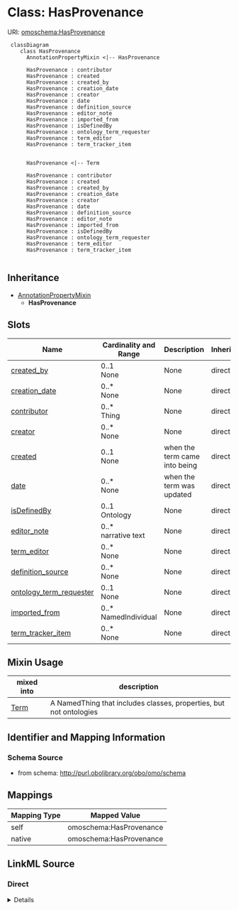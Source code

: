 # Class: HasProvenance



URI: [omoschema:HasProvenance](http://purl.obolibrary.org/obo/schema/HasProvenance)


```{mermaid}
 classDiagram
    class HasProvenance
      AnnotationPropertyMixin <|-- HasProvenance
      
      HasProvenance : contributor
      HasProvenance : created
      HasProvenance : created_by
      HasProvenance : creation_date
      HasProvenance : creator
      HasProvenance : date
      HasProvenance : definition_source
      HasProvenance : editor_note
      HasProvenance : imported_from
      HasProvenance : isDefinedBy
      HasProvenance : ontology_term_requester
      HasProvenance : term_editor
      HasProvenance : term_tracker_item
      

      HasProvenance <|-- Term
      
      HasProvenance : contributor
      HasProvenance : created
      HasProvenance : created_by
      HasProvenance : creation_date
      HasProvenance : creator
      HasProvenance : date
      HasProvenance : definition_source
      HasProvenance : editor_note
      HasProvenance : imported_from
      HasProvenance : isDefinedBy
      HasProvenance : ontology_term_requester
      HasProvenance : term_editor
      HasProvenance : term_tracker_item
      
```




## Inheritance
* [AnnotationPropertyMixin](AnnotationPropertyMixin.md)
    * **HasProvenance**



## Slots

| Name | Cardinality and Range | Description | Inheritance |
| ---  | --- | --- | --- |
| [created_by](created_by.md) | 0..1 <br/> None | None | direct |
| [creation_date](creation_date.md) | 0..* <br/> None | None | direct |
| [contributor](contributor.md) | 0..* <br/> Thing | None | direct |
| [creator](creator.md) | 0..* <br/> None | None | direct |
| [created](created.md) | 0..1 <br/> None | when the term came into being | direct |
| [date](date.md) | 0..* <br/> None | when the term was updated | direct |
| [isDefinedBy](isDefinedBy.md) | 0..1 <br/> Ontology | None | direct |
| [editor_note](editor_note.md) | 0..* <br/> narrative text | None | direct |
| [term_editor](term_editor.md) | 0..* <br/> None | None | direct |
| [definition_source](definition_source.md) | 0..* <br/> None | None | direct |
| [ontology_term_requester](ontology_term_requester.md) | 0..1 <br/> None | None | direct |
| [imported_from](imported_from.md) | 0..* <br/> NamedIndividual | None | direct |
| [term_tracker_item](term_tracker_item.md) | 0..* <br/> None | None | direct |

## Mixin Usage

| mixed into | description |
| --- | --- |
| [Term](Term.md) | A NamedThing that includes classes, properties, but not ontologies |









## Identifier and Mapping Information







### Schema Source


* from schema: http://purl.obolibrary.org/obo/omo/schema





## Mappings

| Mapping Type | Mapped Value |
| ---  | ---  |
| self | omoschema:HasProvenance |
| native | omoschema:HasProvenance |


## LinkML Source

<!-- TODO: investigate https://stackoverflow.com/questions/37606292/how-to-create-tabbed-code-blocks-in-mkdocs-or-sphinx -->

### Direct

<details>
```yaml
name: HasProvenance
from_schema: http://purl.obolibrary.org/obo/omo/schema
rank: 1000
is_a: AnnotationPropertyMixin
mixin: true
slots:
- created_by
- creation_date
- contributor
- creator
- created
- date
- isDefinedBy
- editor_note
- term_editor
- definition_source
- ontology_term_requester
- imported_from
- term_tracker_item

```
</details>

### Induced

<details>
```yaml
name: HasProvenance
from_schema: http://purl.obolibrary.org/obo/omo/schema
rank: 1000
is_a: AnnotationPropertyMixin
mixin: true
attributes:
  created_by:
    name: created_by
    deprecated: proposed obsoleted by OMO group 2022-04-12
    from_schema: http://purl.obolibrary.org/obo/omo/schema
    deprecated_element_has_exact_replacement: creator
    rank: 1000
    is_a: provenance_property
    slot_uri: oio:created_by
    alias: created_by
    owner: HasProvenance
    domain_of:
    - HasProvenance
    - Axiom
    range: string
  creation_date:
    name: creation_date
    deprecated: proposed obsoleted by OMO group 2022-04-12
    todos:
    - restrict range
    from_schema: http://purl.obolibrary.org/obo/omo/schema
    deprecated_element_has_exact_replacement: created
    rank: 1000
    is_a: provenance_property
    slot_uri: oio:creation_date
    multivalued: true
    alias: creation_date
    owner: HasProvenance
    domain_of:
    - HasProvenance
    range: string
  contributor:
    name: contributor
    from_schema: http://purl.obolibrary.org/obo/omo/schema
    close_mappings:
    - prov:wasAttributedTo
    rank: 1000
    is_a: provenance_property
    slot_uri: dcterms:contributor
    multivalued: true
    alias: contributor
    owner: HasProvenance
    domain_of:
    - HasProvenance
    range: Thing
  creator:
    name: creator
    from_schema: http://purl.obolibrary.org/obo/omo/schema
    close_mappings:
    - prov:wasAttributedTo
    rank: 1000
    is_a: provenance_property
    slot_uri: dcterms:creator
    multivalued: true
    alias: creator
    owner: HasProvenance
    domain_of:
    - HasProvenance
    - Ontology
    range: string
  created:
    name: created
    description: when the term came into being
    from_schema: http://purl.obolibrary.org/obo/omo/schema
    close_mappings:
    - pav:createdOn
    rank: 1000
    is_a: provenance_property
    slot_uri: dcterms:created
    multivalued: false
    alias: created
    owner: HasProvenance
    domain_of:
    - HasProvenance
    - Ontology
    range: string
  date:
    name: date
    description: when the term was updated
    from_schema: http://purl.obolibrary.org/obo/omo/schema
    close_mappings:
    - pav:authoredOn
    rank: 1000
    is_a: provenance_property
    slot_uri: dcterms:date
    multivalued: true
    alias: date
    owner: HasProvenance
    domain_of:
    - HasProvenance
    range: string
  isDefinedBy:
    name: isDefinedBy
    from_schema: http://purl.obolibrary.org/obo/omo/schema
    close_mappings:
    - pav:importedFrom
    - dcterms:publisher
    rank: 1000
    slot_uri: rdfs:isDefinedBy
    alias: isDefinedBy
    owner: HasProvenance
    domain_of:
    - HasProvenance
    range: Ontology
  editor_note:
    name: editor_note
    from_schema: http://purl.obolibrary.org/obo/omo/schema
    rank: 1000
    is_a: provenance_property
    slot_uri: IAO:0000116
    multivalued: true
    alias: editor_note
    owner: HasProvenance
    domain_of:
    - HasProvenance
    range: narrative text
  term_editor:
    name: term_editor
    from_schema: http://purl.obolibrary.org/obo/omo/schema
    rank: 1000
    is_a: provenance_property
    slot_uri: IAO:0000117
    multivalued: true
    alias: term_editor
    owner: HasProvenance
    domain_of:
    - HasProvenance
    range: string
  definition_source:
    name: definition_source
    todos:
    - restrict range
    in_subset:
    - obi permitted profile
    from_schema: http://purl.obolibrary.org/obo/omo/schema
    rank: 1000
    is_a: provenance_property
    slot_uri: IAO:0000119
    multivalued: true
    alias: definition_source
    owner: HasProvenance
    domain_of:
    - HasProvenance
    range: string
  ontology_term_requester:
    name: ontology_term_requester
    from_schema: http://purl.obolibrary.org/obo/omo/schema
    rank: 1000
    is_a: provenance_property
    slot_uri: IAO:0000234
    alias: ontology_term_requester
    owner: HasProvenance
    domain_of:
    - HasProvenance
    range: string
  imported_from:
    name: imported_from
    from_schema: http://purl.obolibrary.org/obo/omo/schema
    rank: 1000
    is_a: provenance_property
    slot_uri: IAO:0000412
    multivalued: true
    alias: imported_from
    owner: HasProvenance
    domain_of:
    - HasProvenance
    range: NamedIndividual
  term_tracker_item:
    name: term_tracker_item
    todos:
    - restrict range
    from_schema: http://purl.obolibrary.org/obo/omo/schema
    rank: 1000
    is_a: provenance_property
    slot_uri: IAO:0000233
    multivalued: true
    alias: term_tracker_item
    owner: HasProvenance
    domain_of:
    - HasProvenance
    range: string

```
</details>